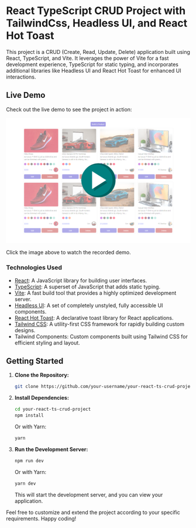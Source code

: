 # React TypeScript CRUD Project with TailwindCss, Headless UI, and React Hot Toast

This project is a CRUD (Create, Read, Update, Delete) application built using React, TypeScript, and Vite. It leverages the power of Vite for a fast development experience, TypeScript for static typing, and incorporates additional libraries like Headless UI and React Hot Toast for enhanced UI interactions.


## Live Demo

Check out the live demo to see the project in action:

[![Live Demo Video](./src/assets/thumbnail-image.webp)](https://drive.google.com/drive/folders/1qCy4LG6vQrFAgfrYhIDf-h7qAEDWZfT1?usp=sharing)

Click the image above to watch the recorded demo.

### Technologies Used

- [React](https://reactjs.org/): A JavaScript library for building user interfaces.
- [TypeScript](https://www.typescriptlang.org/): A superset of JavaScript that adds static typing.
- [Vite](https://vitejs.dev/): A fast build tool that provides a highly optimized development server.
- [Headless UI](https://headlessui.dev/): A set of completely unstyled, fully accessible UI components.
- [React Hot Toast](https://react-hot-toast.com/): A declarative toast library for React applications.
- [Tailwind CSS](https://tailwindcss.com/): A utility-first CSS framework for rapidly building custom designs.
- Tailwind Components: Custom components built using Tailwind CSS for efficient styling and layout.

## Getting Started

1. **Clone the Repository:**

   ```bash
   git clone https://github.com/your-username/your-react-ts-crud-project.git
   ```

2. **Install Dependencies:**

   ```bash
   cd your-react-ts-crud-project
   npm install
   ```

   Or with Yarn:

   ```bash
   yarn
   ```

3. **Run the Development Server:**

   ```bash
   npm run dev
   ```

   Or with Yarn:

   ```bash
   yarn dev
   ```

   This will start the development server, and you can view your application.

Feel free to customize and extend the project according to your specific requirements. Happy coding!
